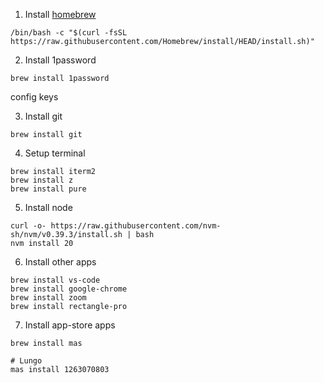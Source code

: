 1. Install [homebrew](https://brew.sh/)

```
/bin/bash -c "$(curl -fsSL https://raw.githubusercontent.com/Homebrew/install/HEAD/install.sh)"
```

2. Install 1password

```
brew install 1password
```

config keys

3. Install git

```
brew install git
```

4. Setup terminal

```
brew install iterm2
brew install z
brew install pure
```

5. Install node

```
curl -o- https://raw.githubusercontent.com/nvm-sh/nvm/v0.39.3/install.sh | bash
nvm install 20
```

6. Install other apps

```
brew install vs-code
brew install google-chrome
brew install zoom
brew install rectangle-pro
```

7. Install app-store apps

```
brew install mas

# Lungo
mas install 1263070803
```

<!-- TODO
1. download `/Users/thomas/Library/Mobile Documents/com~apple~CloudDocs/com.googlecode.iterm2.plist`

2. Install more things

```
brew tap homebrew/cask-fonts
brew install --cask font-fira-code
brew install fzf
```
-->

